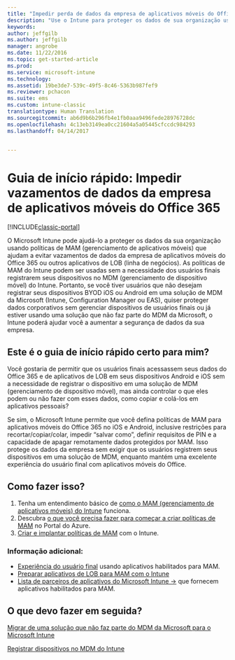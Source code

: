 ```yaml
---
title: "Impedir perda de dados da empresa de aplicativos móveis do Office 365 | Microsoft Docs"
description: "Use o Intune para proteger os dados de sua organização usando políticas de MAM (gerenciamento de aplicativo móvel) que ajudam a evitar vazamentos de dados da empresa de aplicativos móveis do Office 365 ou outros aplicativos de LOB (linha de negócios)."
keywords: 
author: jeffgilb
ms.author: jeffgilb
manager: angrobe
ms.date: 11/22/2016
ms.topic: get-started-article
ms.prod: 
ms.service: microsoft-intune
ms.technology: 
ms.assetid: 19be3de7-539c-49f5-8c46-5363b987fef9
ms.reviewer: pchacon
ms.suite: ems
ms.custom: intune-classic
translationtype: Human Translation
ms.sourcegitcommit: ab6d9b6b296fb4e1fb0aaa9496fede28976728dc
ms.openlocfilehash: 4c13eb3149ea0cc21604a5a05445cfccdc984293
ms.lasthandoff: 04/14/2017


---
```


# <a name="quick-start-guide-prevent-company-data-leaks-from-office-365-mobile-apps"></a>Guia de início rápido: Impedir vazamentos de dados da empresa de aplicativos móveis do Office 365

[!INCLUDE[classic-portal](../includes/classic-portal.md)]

O Microsoft Intune pode ajudá-lo a proteger os dados da sua organização usando políticas de MAM (gerenciamento de aplicativos móveis) que ajudam a evitar vazamentos de dados da empresa de aplicativos móveis do Office 365 ou outros aplicativos de LOB (linha de negócios). As políticas de MAM do Intune podem ser usadas sem a necessidade dos usuários finais registrarem seus dispositivos no MDM (gerenciamento de dispositivo móvel) do Intune. Portanto, se você tiver usuários que não desejam registrar seus dispositivos BYOD iOS ou Android em uma solução de MDM da Microsoft (Intune, Configuration Manager ou EAS), quiser proteger dados corporativos sem gerenciar dispositivos de usuários finais ou já estiver usando uma solução que não faz parte do MDM da Microsoft, o Intune poderá ajudar você a aumentar a segurança de dados da sua empresa.   

## <a name="is-this-quick-start-guide-right-for-me"></a>Este é o guia de início rápido certo para mim?
Você gostaria de permitir que os usuários finais acessassem seus dados do Office 365 e de aplicativos de LOB em seus dispositivos Android e iOS sem a necessidade de registrar o dispositivo em uma solução de MDM (gerenciamento de dispositivo móvel), mas ainda controlar o que eles podem ou não fazer com esses dados, como copiar e colá-los em aplicativos pessoais?

Se sim, o Microsoft Intune permite que você defina políticas de MAM para aplicativos móveis do Office 365 no iOS e Android, inclusive restrições para recortar/copiar/colar, impedir “salvar como”, definir requisitos de PIN e a capacidade de apagar remotamente dados protegidos por MAM.  Isso protege os dados da empresa sem exigir que os usuários registrem seus dispositivos em uma solução de MDM, enquanto mantém uma excelente experiência do usuário final com aplicativos móveis do Office.

## <a name="how-do-i-do-it"></a>Como fazer isso?
1.    Tenha um entendimento básico de [como o MAM (gerenciamento de aplicativos móveis) do Intune](/intune/deploy-use/protect-app-data-using-mobile-app-management-policies-with-microsoft-intune) funciona.
2.    Descubra [o que você precisa fazer para começar a criar políticas de MAM](/intune/deploy-use/get-ready-to-configure-mobile-app-management-policies-with-microsoft-intune) no Portal do Azure.
3.    [Criar e implantar políticas de MAM](/intune/deploy-use/get-ready-to-configure-mobile-app-management-policies-with-microsoft-intune) com o Intune.

### <a name="additional-information"></a>Informação adicional:
- [Experiência do usuário final](/intune/deploy-use/end-user-experience-for-mam-enabled-apps-with-microsoft-intune) usando aplicativos habilitados para MAM.
- [Preparar aplicativos de LOB para MAM com o Intune](/intune/deploy-use/decide-how-to-prepare-apps-for-mobile-application-management-with-microsoft-intune)
- <a href="https://www.microsoft.com/cloud-platform/microsoft-intune-partners" target="_blank"> Lista de parceiros de aplicativos do Microsoft Intune &rarr;</a> que fornecem aplicativos habilitados para MAM.

## <a name="what-should-i-do-next"></a>O que devo fazer em seguida?
[Migrar de uma solução que não faz parte do MDM da Microsoft para o Microsoft Intune](/intune/deploy-use/migrate-to-intune)

[Registrar dispositivos no MDM do Intune](/intune/deploy-use/enroll-devices-in-microsoft-intune)

